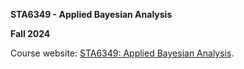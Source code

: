 **STA6349 - Applied Bayesian Analysis**

**Fall 2024**

Course website: [STA6349: Applied Bayesian Analysis](https://samanthaseals.github.io/STA6349Fa24).